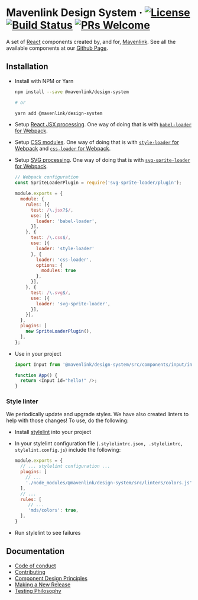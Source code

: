 # Mavenlink Design System &middot; [![License](https://img.shields.io/badge/license-MIT-blue.svg)](https://github.com/mavenlink/design-system/blob/master/LICENSE) [![Build Status](https://circleci.com/gh/mavenlink/design-system.svg?style=svg)](https://circleci.com/gh/mavenlink/design-system) [![PRs Welcome](https://img.shields.io/badge/PRs-welcome-brightgreen.svg)](https://github.com/mavenlink/design-system/blob/master/CONTRIBUTING.md)

A set of [React](https://reactjs.org/) components created by, and for, [Mavenlink](https://www.mavenlink.com/). See all the available components at our [Github Page](https://mavenlink.github.io/design-system/master).

## Installation

- Install with NPM or Yarn

  ```bash
  npm install --save @mavenlink/design-system

  # or

  yarn add @mavenlink/design-system
  ```

- Setup [React JSX processing](https://reactjs.org/docs/jsx-in-depth.html). One way of doing that is with [`babel-loader` for Webpack](https://webpack.js.org/loaders/babel-loader/).
- Setup [CSS modules](https://github.com/css-modules/css-modules). One way of doing that is with [`style-loader` for Webpack](https://github.com/webpack-contrib/style-loader) and [`css-loader` for Webpack](https://github.com/webpack-contrib/css-loader).
- Setup [SVG processing](https://svgontheweb.com/#spriting). One way of doing that is with [`svg-sprite-loader` for Webpack](https://github.com/kisenka/svg-sprite-loader).

  ```js static
  // Webpack configuration
  const SpriteLoaderPlugin = require('svg-sprite-loader/plugin');

  module.exports = {
    module: {
      rules: [{
        test: /\.jsx?$/,
        use: [{
          loader: 'babel-loader',
        }],
      }, {
        test: /\.css$/,
        use: [{
          loader: 'style-loader'
        }, {
          loader: 'css-loader',
          options: {
            modules: true
          },
        }],
      }, {
        test: /\.svg$/,
        use: [{
          loader: 'svg-sprite-loader',
        }],
      }],
    },
    plugins: [
      new SpriteLoaderPlugin(),
    ],
  };
  ```

- Use in your project

  ```js
  import Input from '@mavenlink/design-system/src/components/input/input.jsx';

  function App() {
    return <Input id="hello!" />;
  }
  ```

### Style linter

We periodically update and upgrade styles. We have also created linters to help with those changes! To use, do the following:

 - Install [stylelint](https://stylelint.io/) into your project
 - In your stylelint configuration file (`.stylelintrc.json, .stylelintrc, stylelint.config.js`) include the following:

    ```js
    module.exports = {
      // ... stylelint configuration ...
      plugins: [
        // ...
        './node_modules/@mavenlink/design-system/src/linters/colors.js',
      ],
      // ...
      rules: [
         // ...
         'mds/colors': true,
      ],
    }
    ```
 - Run stylelint to see failures

## Documentation

- [Code of conduct](./docs/code_of_conduct.md)
- [Contributing](./docs/contributing.md)
- [Component Design Principles](./docs/principles.md)
- [Making a New Release](./docs/releases.md)
- [Testing Philosophy](./docs/testing.md)
